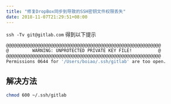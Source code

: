```yaml
---
title: "修复DropBox同步到导致的SSH密钥文件权限丢失"
date: 2018-11-07T21:29:51+08:00
---
```



`ssh -Tv git@gitlab.com`
得到以下提示
<!--more-->

```bash
@@@@@@@@@@@@@@@@@@@@@@@@@@@@@@@@@@@@@@@@@@@@@@@@@@@@@@@@@@@
@         WARNING: UNPROTECTED PRIVATE KEY FILE!          @
@@@@@@@@@@@@@@@@@@@@@@@@@@@@@@@@@@@@@@@@@@@@@@@@@@@@@@@@@@@
Permissions 0644 for '/Users/boiao/.ssh/gitlab' are too open.
```

## 解决方法

```bash
chmod 600 ~/.ssh/gitlab
```